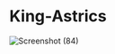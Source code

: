 # King-Astrics

![Screenshot (84)](https://github.com/Henitvaghasiya2003/king-astrics/assets/162866307/437cd08d-33ca-4178-9634-40ee5205a9f0)
